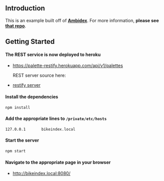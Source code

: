 ## Introduction ##

This is an example built off of [**Ambidex**](https://github.com/appsforartists/Ambidex/).  For more information, **please see [that repo](https://github.com/appsforartists/Ambidex/)**.

## Getting Started ##

#### The REST service is now deployed to heroku ####
  - https://palette-restify.herokuapp.com/api/v1/palettes

    REST server source here:
  - [restify server](https://github.com/captainill/palette-restify/)

#### Install the dependencies ####
    npm install

#### Add the appropriate lines to `/private/etc/hosts` ####
    127.0.0.1       bikeindex.local

#### Start the server ###
    npm start

#### Navigate to the appropriate page in your browser ####
 - http://bikeindex.local:8080/

